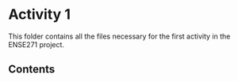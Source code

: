 # Activity 1
This folder contains all the files necessary for the first activity in the ENSE271 project.
## Contents
